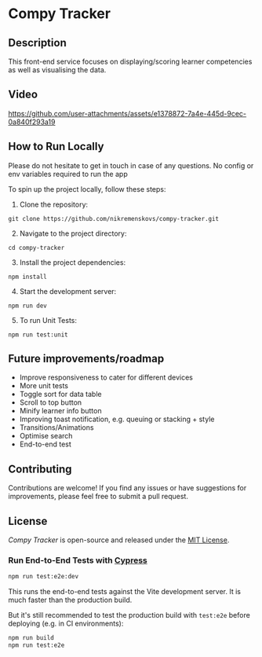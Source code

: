 # Compy Tracker

## Description

This front-end service focuses on displaying/scoring learner competencies as well as visualising the data. 

## Video


https://github.com/user-attachments/assets/e1378872-7a4e-445d-9cec-0a840f293a19



## How to Run Locally

Please do not hesitate to get in touch in case of any questions. No config or env variables required to run the app

To spin up the project locally, follow these steps:

1. Clone the repository:

```
git clone https://github.com/nikremenskovs/compy-tracker.git
```

2. Navigate to the project directory:

```
cd compy-tracker
```

3. Install the project dependencies:

```
npm install
```

4. Start the development server:

```
npm run dev
```

5. To run Unit Tests:

```
npm run test:unit
```

## Future improvements/roadmap

- Improve responsiveness to cater for different devices
- More unit tests
- Toggle sort for data table
- Scroll to top button
- Minify learner info button
- Improving toast notification, e.g. queuing or stacking + style
- Transitions/Animations
- Optimise search
- End-to-end test


## Contributing

Contributions are welcome! If you find any issues or have suggestions for improvements, please feel free to submit a pull request.

## License

_Compy Tracker_ is open-source and released under the [MIT License](LICENSE).


### Run End-to-End Tests with [Cypress](https://www.cypress.io/)

```sh
npm run test:e2e:dev
```

This runs the end-to-end tests against the Vite development server.
It is much faster than the production build.

But it's still recommended to test the production build with `test:e2e` before deploying (e.g. in CI environments):

```sh
npm run build
npm run test:e2e
```
